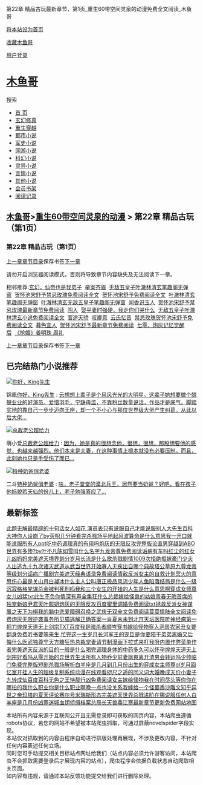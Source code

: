 第22章 精品古玩最新章节，第1页\_重生60带空间灵泉的动漫免费全文阅读\_木鱼哥

[将本站设为首页](javascript:winSetHP();)

[收藏木鱼哥](javascript:winAddFav())

[用户登录](/login.html?url=https%3A%2F%2Fwww.muyuge.net%2Finfo%2F3930841%2F84320880.html)

[木鱼哥](/)
========

搜索

* [首 页](/)
* [玄幻修真](/sort1/1.html)
* [重生穿越](/sort2/1.html)
* [都市小说](/sort3/1.html)
* [军史小说](/sort4/1.html)
* [网游小说](/sort5/1.html)
* [科幻小说](/sort6/1.html)
* [灵异小说](/sort7/1.html)
* [言情小说](/sort8/1.html)
* [其他小说](/sort9/1.html)
* [会员书架](/mybook.html)
* [阅读记录](/jilu.html)

[木鱼哥](/)>[重生60带空间灵泉的动漫](/info/3930841.html) > 第22章 精品古玩（第1页）
------------------------------------------------------------

### 第22章 精品古玩（第1页）

[上一章](/info/3930841/84320878.html)[章节目录](/info/3930841.html)保存书签[下一章](/info/3930841/84320880_1.html)

请勿开启浏览器阅读模式，否则将导致章节内容缺失及无法阅读下一章。

相邻推荐:[玄幻，仙帝也是我弟子](/read/157917.html)  [举案齐眉](/read/157922.html)  [无敌五皇子叶澈林清玄笔趣阁无弹窗](/read/157927.html)  [贺怀池宋舒予禁忌玫瑰免费阅读全文](/read/157918.html)  [贺怀池宋舒予免费阅读全文](/read/157920.html)  [叶澈林清玄笔趣阁无弹窗](/read/157929.html)  [叶澈林清玄无敌五皇子笔趣阁无弹窗](/read/157928.html)  [闻香识玉人](/read/157923.html)  [贺怀池宋舒予禁忌玫瑰最新章节免费阅读](/read/157911.html)  [闯入](/read/157926.html)  [娶平妻时强硬，我走你们哭什么](/read/157921.html)  [无敌五皇子叶澈林清玄小说免费阅读全文](https://www.shxsw.com/novel_171783/index.html)  [官途天骄](/read/157925.html)  [叹卿意](/read/157914.html)  [云氏忆音](/read/157919.html)  [禁忌玫瑰贺怀池宋舒予免费阅读全文](/read/157916.html)  [暮色宜人](/read/157924.html)  [贺怀池宋舒予最新章节免费阅读](/read/157913.html)  [七零，炮灰记忆觉醒后](/read/157912.html)  [《抢婚》姜明珠 周礼](/read/157915.html)

[上一章](/info/3930841/84320878.html)[章节目录](/info/3930841.html)保存书签[下一章](/info/3930841/84320880_1.html)

已完结热门小说推荐
---------

[![你好，King先生](/img/73251.jpg)](/read/73251.html)

锦凰[你好，King先生](/read/73251.html)
:   [云想想上辈子是个风风光光的大明星。这辈子她想要做个兢兢业业的好演员。爱惜羽毛，宁缺毋滥，不靠粉丝数量说话，作品才是底气。脚踏实地的靠自己一步步迈向王座，却一个不小心与那位世界级大佬产生纠葛。从此以后大佬...](/read/73251.html)

[![总裁老公超给力](/img/44644.jpg)](/read/44644.html)

萌小爱[总裁老公超给力](/read/44644.html)
:   [因为，她是真的很想念他，很想，很想，那股想要他的感觉，也越来越强烈。他们本来是夫妻，在这种事情上根本就没有必要压制。而且，此刻她也只是手受伤了而已...](/read/44644.html)

[![特种奶爸俏老婆](/img/43214.jpg)](/read/43214.html)

二斗[特种奶爸俏老婆](/read/43214.html)
:   [啥，老子堂堂的漠北兵王，居然要当奶爸？好吧，看在孩子他妈貌若天仙的份儿上，老子勉强答应了...](/read/43214.html)

最新标签
----

[此题无解最精辟的十句话](/info/3931187.html)[女人如花 演员表](/info/3931206.html)[只有说服自己才能说服别人](/info/3931296.html)[大先生百科](/info/3931353.html)[大神你人设崩了by荧枳](/info/3931369.html)[几分钟看完杀戮场](/info/3931239.html)[平地起风波算命是什么意思](/info/3931107.html)[我一开口就能说服所有人ppt](/info/3931292.html)[吃中药调理真的有用吗](/info/3931096.html)[炮灰的无限反攻完整版](/info/3931192.html)[论直男穿越到ABO世界有多惨?by](/info/3931208.html)[叶不凡陈如雪叫什么名字](/info/3931381.html)[九龙帝尊免费阅读](/info/3931269.html)[诟病有车吗](/info/3931350.html)[红尘的红](/info/3931306.html)[女儿凶妈妈](/info/3931281.html)[完美遮天境界划分](/info/3931279.html)[岁月长流是什么歌](/info/3931171.html)[杀戮剧情](/info/3931244.html)[1009次拒绝](/info/3931204.html)[拒嫁豪门少夫人出逃九十九次](/info/3931336.html)[诸天武道从武当世界开始](/info/3931249.html)[寡人无疾出自哪个典故](/info/3931149.html)[塔公草原](/info/3931111.html)[九尊龙帝等级划分](/info/3931270.html)[诟病广播剧](/info/3931349.html)[完美遮天经典语录](/info/3931277.html)[免费阅读情敌](/info/3931139.html)[反派女主的自救计划](/info/3931218.html)[冥火的意思](/info/3931265.html)[伤心最是关山月白凝冰](/info/3931345.html)[什么主人公叫唐正](/info/3931260.html)[极品风流少年](/info/3931333.html)[人鱼陷落结局是什么](/info/3931148.html)[一级沉寂格格党](/info/3931334.html)[谋杀会被判死刑吗](/info/3931184.html)[我和三个女生的](/info/3931140.html)[开挂的人生是什么意思啊](/info/3931247.html)[穿成女师尊](/info/3931321.html)[女儿凶猛txt](/info/3931284.html)[此生不负你情深有声全集](/info/3931161.html)[狂什么总裁](/info/3931135.html)[嫁给怪兽的姑娘](/info/3931357.html)[青春无晦](/info/3931101.html)[首席的独宠新娘尹君天叶熙妍](/info/3931170.html)[炮灰的无限反攻百度](/info/3931194.html)[蜜里调婚免费阅读txt](/info/3931100.html)[拯救反派女神](/info/3931220.html)[谋凰之天下为棋](/info/3931213.html)[我的脑中恋爱障碍](/info/3931115.html)[召唤之武侠无双全文免费阅读](/info/3931147.html)[蔓蔓情陆全文阅读免费](/info/3931290.html)[炮灰无限逆袭事务所](/info/3931191.html)[见猫逃解正确答案一肖](/info/3931316.html)[夏末未到](/info/3931226.html)[北京天坛医院听神经瘤第一把刀](/info/3931233.html)[煌煌天道无上剑宗TXT百度](/info/3931288.html)[我是暗杀者顺岑](/info/3931346.html)[穿书嫁给怪物](/info/3931361.html)[穿入洞房农家丑女要翻身免费听书](/info/3931380.html)[要等来生 忙完这一生](/info/3931118.html)[岁月长河](/info/3931176.html)[军王的宠臣](/info/3931363.html)[是你要陪干弟弟离婚又后悔什么](/info/3931235.html)[医武独尊宁天方糖](/info/3931155.html)[狂热总裁宠妻请节制漫画下拉式](/info/3931134.html)[来打我呀内置作弊菜单](/info/3931198.html)[作者完美遮天](/info/3931275.html)[反派的目的一般是什么](/info/3931222.html)[喝完调理身体的中药多久可以怀孕](/info/3931097.html)[煌煌天道无上剑宗好看吗](/info/3931287.html)[从零开始的异世界生活所有人物](/info/3931205.html)[乔少前妻飒爽](/info/3931252.html)[离开渣男会转运吗](/info/3931165.html)[少帅临门免费完整版短剧](/info/3931379.html)[杀戮场解析](/info/3931240.html)[白羊座是几月到几月份出生的](/info/3931329.html)[穿成女主师尊gl](/info/3931324.html)[岁月回忆室](/info/3931174.html)[开挂人生的](/info/3931246.html)[超级复制系统动漫在线观看](/info/3931378.html)[咫尺之遥的同义词](/info/3931201.html)[大婚晚成天价小妻子](/info/3931103.html)[九转成仙百度百科](/info/3931215.html)[无色之王恃靓行凶免费阅读](/info/3931326.html)[女主嫁给怪物](/info/3931356.html)[我在时间尽头等你你在哪拍的](/info/3931236.html)[我什么职业](/info/3931112.html)[你是什么职业啊](/info/3931113.html)[晚一点也没关系](/info/3931298.html)[我嫁给一个怪蜀黍](/info/3931358.html)[沙雕文知乎](/info/3931163.html)[异世之帝玛塔的夏天评论](/info/3931120.html)[赛尔号米瑞斯形态](/info/3931158.html)[完美遮天世界](/info/3931280.html)[杀戮进阶在哪](/info/3931242.html)[说服任何人](/info/3931297.html)[白羊座是几月份](/info/3931330.html)[凶罪迷城血钥侦缉档案总局长](/info/3931370.html)[天兽鼎江寒最新章节更新免费](/info/3931274.html)[网站地图](/sitemap_1.xml)

本站所有内容来源于互联网公开且无需登录即可获取的网页内容，本站爬虫遵循robots协议，若您的网站不希望被本站爬虫抓取，可通过屏蔽novelspider字段实现。  
本站仅对抓取到的内容由程序自动进行排版处理再展现，不涉及更改内容，不针对任何内容表述任何立场。  
同时您可手动提交相关目标站点网址给我们（站点内容必须允许游客访问，本站爬虫不会抓取需要登录后才展现内容的站点），爬虫程序会依据负载状态自动爬取相关页面。  
如内容有违规，请通过本站反馈功能提交给我们进行删除处理。